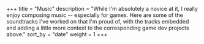 +++
title = "Music"
description = "While I'm absolutely a novice at it, I really enjoy composing music -- especially for games. Here are some of the soundtracks I've worked on that I'm proud of, with the tracks embedded and adding a little more context to the corresponding game dev projects above."
sort_by = "date"
weight = 1
+++